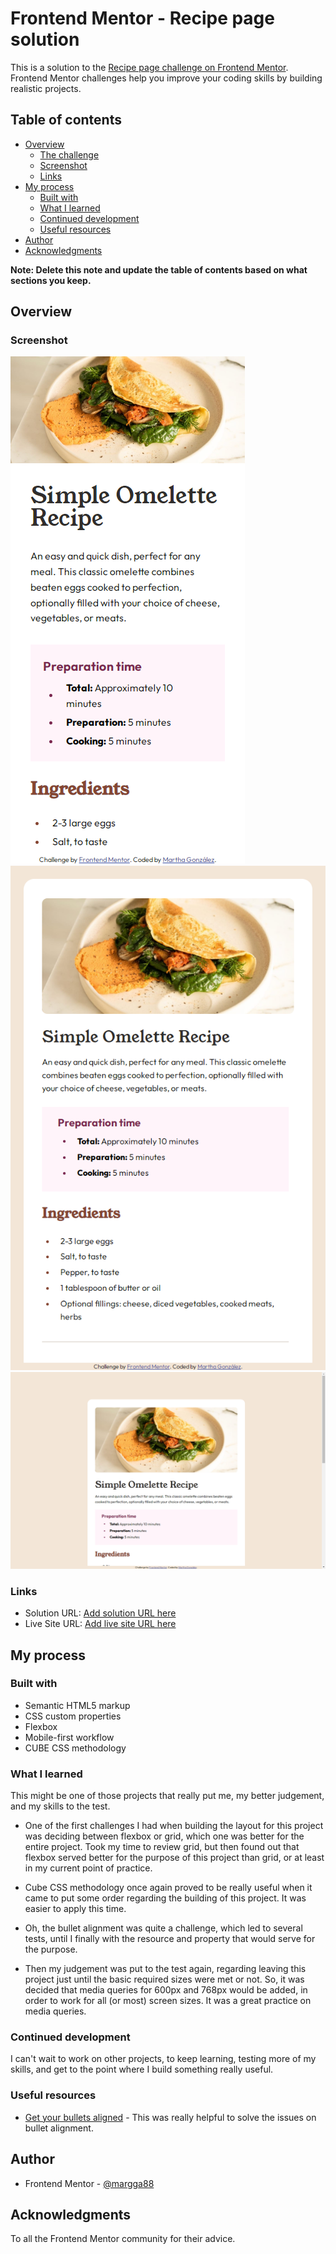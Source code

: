 # Frontend Mentor - Recipe page solution

This is a solution to the [Recipe page challenge on Frontend Mentor](https://www.frontendmentor.io/challenges/recipe-page-KiTsR8QQKm). Frontend Mentor challenges help you improve your coding skills by building realistic projects. 

## Table of contents

- [Overview](#overview)
  - [The challenge](#the-challenge)
  - [Screenshot](#screenshot)
  - [Links](#links)
- [My process](#my-process)
  - [Built with](#built-with)
  - [What I learned](#what-i-learned)
  - [Continued development](#continued-development)
  - [Useful resources](#useful-resources)
- [Author](#author)
- [Acknowledgments](#acknowledgments)

**Note: Delete this note and update the table of contents based on what sections you keep.**

## Overview

### Screenshot

![](./screenshot375.png) ![](./screenshot600.png)
![](./screenshot1440.png)


### Links

- Solution URL: [Add solution URL here](https://your-solution-url.com)
- Live Site URL: [Add live site URL here](https://your-live-site-url.com)

## My process

### Built with

- Semantic HTML5 markup
- CSS custom properties
- Flexbox
- Mobile-first workflow
- CUBE CSS methodology


### What I learned

This might be one of those projects that really put me, my better judgement, and my skills to the test.

- One of the first challenges I had when building the layout for this project was deciding between flexbox or grid, which one was better for the entire project. Took my time to review grid, but then found out that flexbox served better for the purpose of this project than grid, or at least in my current point of practice.

- Cube CSS methodology once again proved to be really useful when it came to put some order regarding the building of this project. It was easier to apply this time.

- Oh, the bullet alignment was quite a challenge, which led to several tests, until I finally with the resource and property that would serve for the purpose.

- Then my judgement was put to the test again, regarding leaving this project just until the basic required sizes were met or not. So, it was decided that media queries for 600px and 768px would be added, in order to work for all (or most) screen sizes. It was a great practice on media queries. 

### Continued development

I can't wait to work on other projects, to keep learning, testing more of my skills, and get to the point where I build something really useful.

### Useful resources

- [Get your bullets aligned](https://idkshite.com/posts/vertical-center-bullet) - This was really helpful to solve the issues on bullet alignment.

## Author

- Frontend Mentor - [@margga88](https://www.frontendmentor.io/profile/margga88)


## Acknowledgments

To all the Frontend Mentor community for their advice.
